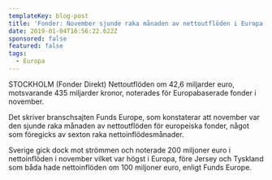 ```yaml
---
templateKey: blog-post
title: 'Fonder: November sjunde raka månaden av nettoutflöden i Europa'
date: 2019-01-04T16:56:22.622Z
sponsored: false
featured: false
tags:
  - Europa
---
```

STOCKHOLM (Fonder Direkt) Nettoutflöden om 42,6 miljarder euro, motsvarande 435 miljarder kronor, noterades för Europabaserade fonder i november.

Det skriver branschsajten Funds Europe, som konstaterar att november var den sjunde raka månaden av nettoutflöden för europeiska fonder, något som föregicks av sexton raka nettoinflödesmånader.

Sverige gick dock mot strömmen och noterade 200 miljoner euro i nettoinflöden i november vilket var högst i Europa, före Jersey och Tyskland som båda hade nettoinflöden om 100 miljoner euro, enligt Funds Europe.
